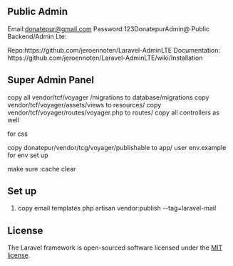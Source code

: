 ## Public Admin
Email:donatepur@gmail.com
Password:123DonatepurAdmin@
Public Backend/Admin Lte: 
<p>
Repo:https://github.com/jeroennoten/Laravel-AdminLTE
Documentation: https://github.com/jeroennoten/Laravel-AdminLTE/wiki/Installation
</p>

## Super Admin Panel
<p>
copy all vendor/tcf/voyager /migrations to database/migrations
copy vendor/tcf/voyager/assets/views to resources/
copy vendor/tcf/voyager/routes/voyager.php to routes/
copy all controllers as well

for css

copy donatepur/vendor/tcg/voyager/publishable to app/
user env.example
for env set up
</p>

make sure :cache clear


## Set up
1. copy email templates     php artisan vendor:publish --tag=laravel-mail




## License

The Laravel framework is open-sourced software licensed under the [MIT license](https://opensource.org/licenses/MIT).
